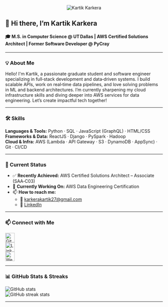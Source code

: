 <!-- Banner (create with any header generator—e.g., Leví Arista’s or REHeader) -->
<p align="center">
  <img src="./banner_2.png" alt="Kartik Karkera" />
</p>

## 👋 Hi there, I’m Kartik Karkera

#### 🎓 M.S. in Computer Science @ UT Dallas | AWS Certified Solutions Architect | Former Software Developer @ PyCray

---

### 💡 About Me

Hello! I'm Kartik, a passionate graduate student and software engineer specializing in full‑stack development and data‑driven systems. I build scalable APIs, work on real‑time data pipelines, and love solving problems in ML and backend architectures. I’m currently sharpening my cloud infrastructure skills and diving deeper into AWS services for data engineering. Let’s create impactful tech together!

---

### 🛠️ Skills

**Languages & Tools:** Python · SQL · JavaScript (GraphQL) · HTML/CSS  
**Frameworks & Data:** ReactJS · Django · PySpark · Hadoop  
**Cloud & Infra:** AWS (Lambda · API Gateway · S3 · DynamoDB · AppSync) · Git · CI/CD

---

### 🚀 Current Status

- ✅ **Recently Achieved:** AWS Certified Solutions Architect – Associate (SAA‑C03)
- 🔭 **Currently Working On:** AWS Data Engineering Certification
- 📫 **How to reach me:**
  - 📧 [karkerakartik27@gmail.com](mailto:karkerakartik27@gmail.com)
  - 🔗 [LinkedIn](https://www.linkedin.com/in/kartikkarkera/)

---

### 📫 Connect with Me

[<img src="https://cdn.jsdelivr.net/npm/simple-icons@3.0.1/icons/github.svg" alt="GitHub" height="30">](https://github.com/Kartik11082)  
[<img src="https://cdn.jsdelivr.net/npm/simple-icons@3.0.1/icons/linkedin.svg" alt="LinkedIn" height="30">](https://www.linkedin.com/in/kartikkarkera/)  
[<img src="https://cdn.jsdelivr.net/npm/simple-icons@3.0.1/icons/web.svg" alt="Website" height="30">](https://portfolio-sepia-chi-86.vercel.app/)

---

### 📊 GitHub Stats & Streaks

![GitHub stats](https://github-readme-stats.vercel.app/api?username=Kartik11082&show_icons=true)  
![GitHub streak stats](https://streak-stats.demolab.com/?user=Kartik11082)

---
